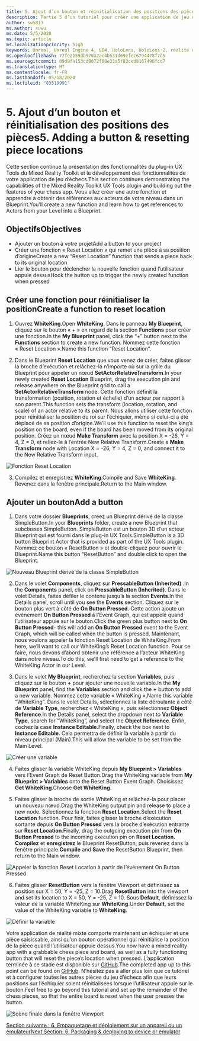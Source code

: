 ```yaml
---
title: 5. Ajout d’un bouton et réinitialisation des positions des pièces
description: Partie 5 d’un tutoriel pour créer une application de jeu d’échecs simple avec Unreal Engine 4 et le plug-in UX Tools du Mixed Reality Toolkit
author: sw5813
ms.author: suwu
ms.date: 5/5/2020
ms.topic: article
ms.localizationpriority: high
keywords: Unreal, Unreal Engine 4, UE4, HoloLens, HoloLens 2, réalité mixte, tutoriel, bien démarrer, mrtk, uxt, UX Tools, documentation
ms.openlocfilehash: 77fe2b59db970a2ac4b531d69efec6794478f7d5
ms.sourcegitcommit: 09d9fa153cd9072f60e33a5f83ced8167496fcd7
ms.translationtype: HT
ms.contentlocale: fr-FR
ms.lasthandoff: 05/18/2020
ms.locfileid: "83519991"
---
```

# <a name="5-adding-a-button--resetting-piece-locations"></a><span data-ttu-id="76153-104">5. Ajout d’un bouton et réinitialisation des positions des pièces</span><span class="sxs-lookup"><span data-stu-id="76153-104">5. Adding a button & resetting piece locations</span></span>

<span data-ttu-id="76153-105">Cette section continue la présentation des fonctionnalités du plug-in UX Tools du Mixed Reality Toolkit et le développement des fonctionnalités de votre application de jeu d’échecs.</span><span class="sxs-lookup"><span data-stu-id="76153-105">This section continues demonstrating the capabilities of the Mixed Reality Toolkit UX Tools plugin and building out the features of your chess app.</span></span> <span data-ttu-id="76153-106">Vous allez créer une autre fonction et apprendre à obtenir des références aux acteurs de votre niveau dans un Blueprint.</span><span class="sxs-lookup"><span data-stu-id="76153-106">You’ll create a new function and learn how to get references to Actors from your Level into a Blueprint.</span></span>

## <a name="objectives"></a><span data-ttu-id="76153-107">Objectifs</span><span class="sxs-lookup"><span data-stu-id="76153-107">Objectives</span></span>

* <span data-ttu-id="76153-108">Ajouter un bouton à votre projet</span><span class="sxs-lookup"><span data-stu-id="76153-108">Add a button to your project</span></span>
* <span data-ttu-id="76153-109">Créer une fonction « Reset Location » qui remet une pièce à sa position d’origine</span><span class="sxs-lookup"><span data-stu-id="76153-109">Create a new “Reset Location” function that sends a piece back to its original location</span></span>
* <span data-ttu-id="76153-110">Lier le bouton pour déclencher la nouvelle fonction quand l’utilisateur appuie dessus</span><span class="sxs-lookup"><span data-stu-id="76153-110">Hook the button up to trigger the newly created function when pressed</span></span>

## <a name="create-a-function-to-reset-location"></a><span data-ttu-id="76153-111">Créer une fonction pour réinitialiser la position</span><span class="sxs-lookup"><span data-stu-id="76153-111">Create a function to reset location</span></span>

1.  <span data-ttu-id="76153-112">Ouvrez **WhiteKing**.</span><span class="sxs-lookup"><span data-stu-id="76153-112">Open **WhiteKing**.</span></span> <span data-ttu-id="76153-113">Dans le panneau **My Blueprint**, cliquez sur le bouton « + » en regard de la section **Functions** pour créer une fonction.</span><span class="sxs-lookup"><span data-stu-id="76153-113">In the **My Blueprint** panel, click the “+” button next to the **Functions** section to create a new function.</span></span> <span data-ttu-id="76153-114">Nommez cette fonction « Reset Location ».</span><span class="sxs-lookup"><span data-stu-id="76153-114">Name this function “Reset Location”.</span></span> 

2.  <span data-ttu-id="76153-115">Dans le Blueprint **Reset Location** que vous venez de créer, faites glisser la broche d’exécution et relâchez-la n’importe où sur la grille du Blueprint pour appeler un nœud **SetActorRelativeTransform**.</span><span class="sxs-lookup"><span data-stu-id="76153-115">In your newly created **Reset Location** Blueprint, drag the execution pin and release anywhere on the Blueprint grid to call a **SetActorRelativeTransform** node.</span></span> <span data-ttu-id="76153-116">Cette fonction définit la transformation (position, rotation et échelle) d’un acteur par rapport à son parent.</span><span class="sxs-lookup"><span data-stu-id="76153-116">This function sets the transform (location, rotation, and scale) of an actor relative to its parent.</span></span> <span data-ttu-id="76153-117">Nous allons utiliser cette fonction pour réinitialiser la position du roi sur l’échiquier, même si celui-ci a été déplacé de sa position d’origine.</span><span class="sxs-lookup"><span data-stu-id="76153-117">We’ll use this function to reset the king’s position on the board, even if the board has been moved from its original position.</span></span> <span data-ttu-id="76153-118">Créez un nœud **Make Transform** avec la position X = -26, Y = 4, Z = 0, et reliez-le à l’entrée New Relative Transform.</span><span class="sxs-lookup"><span data-stu-id="76153-118">Create a **Make Transform** node with Location X = -26, Y = 4, Z = 0, and connect it to the New Relative Transform input.</span></span> 

![Fonction Reset Location](images/unreal-uxt/5-function.PNG)

3.  <span data-ttu-id="76153-120">Compilez et enregistrez **WhiteKing**.</span><span class="sxs-lookup"><span data-stu-id="76153-120">Compile and Save **WhiteKing**.</span></span> <span data-ttu-id="76153-121">Revenez dans la fenêtre principale.</span><span class="sxs-lookup"><span data-stu-id="76153-121">Return to the Main window.</span></span> 

## <a name="add-a-button"></a><span data-ttu-id="76153-122">Ajouter un bouton</span><span class="sxs-lookup"><span data-stu-id="76153-122">Add a button</span></span>

1.  <span data-ttu-id="76153-123">Dans votre dossier **Blueprints**, créez un Blueprint dérivé de la classe SimpleButton.</span><span class="sxs-lookup"><span data-stu-id="76153-123">In your **Blueprints** folder, create a new Blueprint that subclasses SimpleButton.</span></span> <span data-ttu-id="76153-124">SimpleButton est un bouton 3D d’un acteur Blueprint qui est fourni dans le plug-in UX Tools.</span><span class="sxs-lookup"><span data-stu-id="76153-124">SimpleButton is a 3D button Blueprint Actor that is provided as part of the UX Tools plugin.</span></span> <span data-ttu-id="76153-125">Nommez ce bouton « ResetButton » et double-cliquez pour ouvrir le Blueprint.</span><span class="sxs-lookup"><span data-stu-id="76153-125">Name this button “ResetButton” and double click to open the Blueprint.</span></span> 

![Nouveau Blueprint dérivé de la classe SimpleButton](images/unreal-uxt/5-subclass.PNG)

2.  <span data-ttu-id="76153-127">Dans le volet **Components**, cliquez sur **PressableButton (Inherited)** .</span><span class="sxs-lookup"><span data-stu-id="76153-127">In the **Components** panel, click on **PressableButton (Inherited)**.</span></span> <span data-ttu-id="76153-128">Dans le volet Details, faites défiler le contenu jusqu’à la section **Events**.</span><span class="sxs-lookup"><span data-stu-id="76153-128">In the Details panel, scroll until you see the **Events** section.</span></span> <span data-ttu-id="76153-129">Cliquez sur le bouton plus vert à côté de **On Button Pressed**. Cette action ajoute un événement **On Button Pressed** à l’Event Graph, qui est appelé quand l’utilisateur appuie sur le bouton.</span><span class="sxs-lookup"><span data-stu-id="76153-129">Click the green plus button next to **On Button Pressed**- this will add an **On Button Pressed** event to the Event Graph, which will be called when the button is pressed.</span></span> <span data-ttu-id="76153-130">Maintenant, nous voulons appeler la fonction Reset Location de WhiteKing.</span><span class="sxs-lookup"><span data-stu-id="76153-130">From here, we’ll want to call our WhiteKing’s Reset Location function.</span></span> <span data-ttu-id="76153-131">Pour ce faire, nous devons d’abord obtenir une référence à l’acteur WhiteKing dans notre niveau.</span><span class="sxs-lookup"><span data-stu-id="76153-131">To do this, we’ll first need to get a reference to the WhiteKing Actor in our Level.</span></span> 

3.  <span data-ttu-id="76153-132">Dans le volet **My Blueprint**, recherchez la section **Variables**, puis cliquez sur le bouton **+** pour ajouter une nouvelle variable.</span><span class="sxs-lookup"><span data-stu-id="76153-132">In the **My Blueprint** panel, find the **Variables** section and click the **+** button to add a new variable.</span></span> <span data-ttu-id="76153-133">Nommez cette variable « WhiteKing ».</span><span class="sxs-lookup"><span data-stu-id="76153-133">Name this variable “WhiteKing”.</span></span> <span data-ttu-id="76153-134">Dans le volet Details, sélectionnez la liste déroulante à côté de **Variable Type**, recherchez « WhiteKing », puis sélectionnez **Object Reference**.</span><span class="sxs-lookup"><span data-stu-id="76153-134">In the Details panel, select the dropdown next to **Variable Type**, search for “WhiteKing”, and select the **Object Reference**.</span></span> <span data-ttu-id="76153-135">Enfin, cochez la case **Instance Editable**.</span><span class="sxs-lookup"><span data-stu-id="76153-135">Finally, check the box next to **Instance Editable**.</span></span> <span data-ttu-id="76153-136">Cela permettra de définir la variable à partir du niveau principal (Main).</span><span class="sxs-lookup"><span data-stu-id="76153-136">This will allow the variable to be set from the Main Level.</span></span> 

![Créer une variable](images/unreal-uxt/5-var.PNG)

4.  <span data-ttu-id="76153-138">Faites glisser la variable WhiteKing depuis **My Blueprint > Variables** vers l’Event Graph de Reset Button.</span><span class="sxs-lookup"><span data-stu-id="76153-138">Drag the WhiteKing variable from **My Blueprint > Variables** onto the Reset Button Event Graph.</span></span> <span data-ttu-id="76153-139">Choisissez **Get WhiteKing**.</span><span class="sxs-lookup"><span data-stu-id="76153-139">Choose **Get WhiteKing**.</span></span> 

5.  <span data-ttu-id="76153-140">Faites glisser la broche de sortie WhiteKing et relâchez-la pour placer un nouveau nœud.</span><span class="sxs-lookup"><span data-stu-id="76153-140">Drag the WhiteKing output pin and release to place a new node.</span></span> <span data-ttu-id="76153-141">Sélectionnez la fonction **Reset Location**.</span><span class="sxs-lookup"><span data-stu-id="76153-141">Select the **Reset Location** function.</span></span> <span data-ttu-id="76153-142">Pour finir, faites glisser la broche d’exécution sortante depuis **On Button Pressed** vers la broche d’exécution entrante sur **Reset Location**.</span><span class="sxs-lookup"><span data-stu-id="76153-142">Finally, drag the outgoing execution pin from **On Button Pressed** to the incoming execution pin on **Reset Location**.</span></span> <span data-ttu-id="76153-143">**Compilez** et **enregistrez** le Blueprint ResetButton, puis revenez dans la fenêtre principale.</span><span class="sxs-lookup"><span data-stu-id="76153-143">**Compile** and **Save** the ResetButton Blueprint, then return to the Main window.</span></span> 

![Appeler la fonction Reset Location à partir de l’événement On Button Pressed](images/unreal-uxt/5-callresetloc.PNG)

6.  <span data-ttu-id="76153-145">Faites glisser **ResetButton** vers la fenêtre Viewport et définissez sa position sur X = 50, Y = -25, Z = 10.</span><span class="sxs-lookup"><span data-stu-id="76153-145">Drag **ResetButton** into the viewport and set its location to X = 50, Y = -25, Z = 10.</span></span> <span data-ttu-id="76153-146">Sous **Default**, définissez la valeur de la variable WhiteKing sur **WhiteKing**.</span><span class="sxs-lookup"><span data-stu-id="76153-146">Under **Default**, set the value of the WhiteKing variable to **WhiteKing**.</span></span>

![Définir la variable](images/unreal-uxt/5-buttonlevel.PNG)

<span data-ttu-id="76153-148">Votre application de réalité mixte comporte maintenant un échiquier et une pièce saisissable, ainsi qu’un bouton opérationnel qui réinitialise la position de la pièce quand l’utilisateur appuie dessus.</span><span class="sxs-lookup"><span data-stu-id="76153-148">You now have a mixed reality app with a grabbable chess piece and board, as well as a fully functioning button that will reset the piece’s location when pressed.</span></span> <span data-ttu-id="76153-149">L’application terminée à ce stade est disponible sur [GitHub](https://github.com/microsoft/MixedReality-Unreal-Samples/tree/master/ChessApp).</span><span class="sxs-lookup"><span data-stu-id="76153-149">The completed app up to this point can be found on [GitHub](https://github.com/microsoft/MixedReality-Unreal-Samples/tree/master/ChessApp).</span></span> <span data-ttu-id="76153-150">N’hésitez pas à aller plus loin que ce tutoriel et à configurer toutes les autres pièces du jeu d’échecs afin que leurs positions sur l’échiquier soient réinitialisées lorsque l’utilisateur appuie sur le bouton.</span><span class="sxs-lookup"><span data-stu-id="76153-150">Feel free to go beyond this tutorial and set up the remainder of the chess pieces, so that the entire board is reset when the user presses the button.</span></span>

![Scène finale dans la fenêtre Viewport](images/unreal-uxt/5-endscene.PNG)

[<span data-ttu-id="76153-152">Section suivante : 6. Empaquetage et déploiement sur un appareil ou un émulateur</span><span class="sxs-lookup"><span data-stu-id="76153-152">Next Section: 6. Packaging & deploying to device or emulator</span></span>](unreal-uxt-ch6.md)
